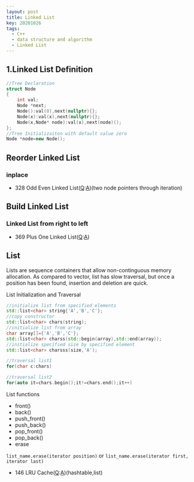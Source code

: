 ```yaml
---
layout: post
title: Linked List
key: 20201026
tags:
  - C++
  - data structure and algorithm
  - Linked List
---
```


## 1.Linked List Definition
```c++
//Tree Declaration
struct Node
{
    int val;
    Node *next;
    Node():val(0),next(nullptr){};
    Node(x):val(x),next(nullptr){};
    Node(x,Node* node):val(x),next(node)(); 
};
//Tree Initializaiton with default value zero
Node *node=new Node();
```
<!--more-->
## Reorder Linked List
### inplace
* 328 Odd Even Linked List([Q](https://leetcode.com/problems/odd-even-linked-list/):[A]())(two node pointers through iteration)

## Build Linked List
### Linked List from right to left
* 369 Plus One Linked List([Q](https://leetcode.com/problems/plus-one-linked-list/):[A]())


## List
Lists are sequence containers that allow non-continguous memory allocation. As compared to vector, list has slow traversal, but once a position has been found, insertion and deletion are quick. 

List Initialization and Traversal
```c++
//initialize list from specified elements
std::list<char> string{'A','B','C'};
//copy constructor
std::list<char> chars(string);
//initialize list from array
char array[]={'A','B','C'};
std::list<char> charss(std::begin(array),std::end(array));
//initialize specified size by specified element
std::list<char> charsss(size,'A');

//traversal list1
for(char c:chars)

//traversal list2
for(auto it=chars.begin();it!=chars.end();it++)
```

List functions
* front()
* back()
* push_front()
* push_back()
* pop_front()
* pop_back()
* erase

`list_name.erase(iterator position)` or `list_name.erase(iterator first, iterator last)`

* 146 LRU Cache([Q](https://leetcode.com/problems/lru-cache/):[A]())(hashtable,list)
